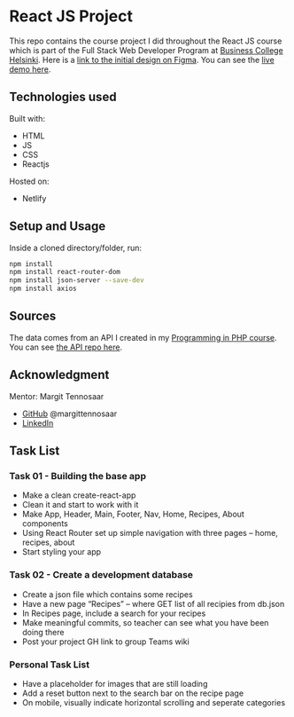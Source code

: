 # React JS Project

This repo contains the course project I did throughout the React JS course which is part of the Full Stack Web Developer Program at [Business College Helsinki](https://en.bc.fi/qualifications/full-stack-web-developer-program/). Here is a [link to the initial design on Figma](https://www.figma.com/file/qVjZ8IDxZnayehZwQBCsev/TheCocktailApp?node-id=0%3A1). You can see the [live demo here](https://laurielim-thecocktailapp.netlify.app/).

## Technologies used

Built with:

- HTML
- JS
- CSS
- Reactjs

Hosted on:

- Netlify

## Setup and Usage

Inside a cloned directory/folder, run:

```bash
npm install
npm install react-router-dom
npm install json-server --save-dev
npm install axios
```

## Sources

The data comes from an API I created in my [Programming in PHP course](https://github.com/laurielim/REACT21K_PHP). You can see [the API repo here](https://github.com/laurielim/REACT21K_PHP_PROJECT).

## Acknowledgment

Mentor: Margit Tennosaar

- [GitHub](https://github.com/margittennosaar) @margittennosaar
- [LinkedIn](https://www.linkedin.com/in/margittennosaar/)

## Task List

### Task 01 - Building the base app

- Make a clean create-react-app
- Clean it and start to work with it
- Make App, Header, Main, Footer, Nav, Home, Recipes, About components
- Using React Router set up simple navigation with three pages – home, recipes, about
- Start styling your app

### Task 02 - Create a development database

- Create a json file which contains some recipes
- Have a new page “Recipes” – where GET list of all recipies from db.json
- In Recipes page, include a search for your recipes
- Make meaningful commits, so teacher can see what you have been doing there
- Post your project GH link to group Teams wiki

### Personal Task List

- Have a placeholder for images that are still loading
- Add a reset button next to the search bar on the recipe page
- On mobile, visually indicate horizontal scrolling and seperate categories

